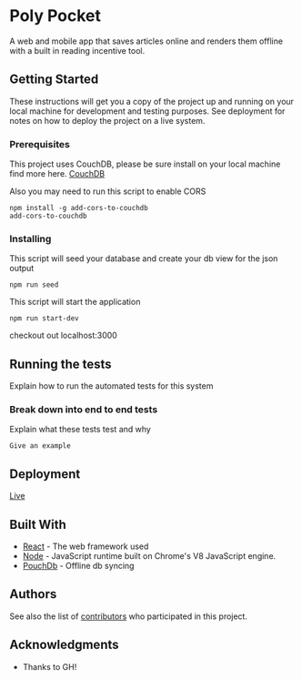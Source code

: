# Poly Pocket

A web and mobile app that saves articles online and renders them offline with a built in reading incentive tool.

## Getting Started

These instructions will get you a copy of the project up and running on your local machine for development and testing purposes. See deployment for notes on how to deploy the project on a live system.

### Prerequisites

This project uses CouchDB, please be sure install on your local machine
find more here. [CouchDB](http://couchdb.apache.org)

Also you may need to run this script to enable CORS

```
npm install -g add-cors-to-couchdb
add-cors-to-couchdb
```

### Installing

This script will seed your database and create your db view for the json output

```
npm run seed
```

This script will start the application

```
npm run start-dev
```

checkout out localhost:3000

## Running the tests

Explain how to run the automated tests for this system

### Break down into end to end tests

Explain what these tests test and why

```
Give an example
```

## Deployment

[Live](https://git.heroku.com/polly-pocket.git)

## Built With

* [React](https://reactjs.org) - The web framework used
* [Node](https://nodejs.org/en/) - JavaScript runtime built on Chrome's V8 JavaScript engine.
* [PouchDb](https://pouchdb.com) - Offline db syncing

## Authors

See also the list of [contributors](https://github.com/orgs/teenage-soup-for-the-chicken-soul/people) who participated in this project.

## Acknowledgments

* Thanks to GH!

